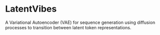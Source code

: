 # LatentVibes
A Variational Autoencoder (VAE) for sequence generation using diffusion processes to transition between latent token representations.
